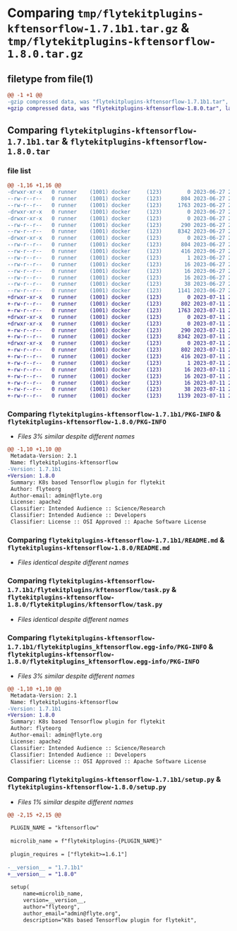 # Comparing `tmp/flytekitplugins-kftensorflow-1.7.1b1.tar.gz` & `tmp/flytekitplugins-kftensorflow-1.8.0.tar.gz`

## filetype from file(1)

```diff
@@ -1 +1 @@
-gzip compressed data, was "flytekitplugins-kftensorflow-1.7.1b1.tar", last modified: Tue Jun 27 22:00:57 2023, max compression
+gzip compressed data, was "flytekitplugins-kftensorflow-1.8.0.tar", last modified: Tue Jul 11 22:07:20 2023, max compression
```

## Comparing `flytekitplugins-kftensorflow-1.7.1b1.tar` & `flytekitplugins-kftensorflow-1.8.0.tar`

### file list

```diff
@@ -1,16 +1,16 @@
-drwxr-xr-x   0 runner    (1001) docker     (123)        0 2023-06-27 22:00:57.220693 flytekitplugins-kftensorflow-1.7.1b1/
--rw-r--r--   0 runner    (1001) docker     (123)      804 2023-06-27 22:00:57.220693 flytekitplugins-kftensorflow-1.7.1b1/PKG-INFO
--rw-r--r--   0 runner    (1001) docker     (123)     1763 2023-06-27 22:00:35.000000 flytekitplugins-kftensorflow-1.7.1b1/README.md
-drwxr-xr-x   0 runner    (1001) docker     (123)        0 2023-06-27 22:00:57.220693 flytekitplugins-kftensorflow-1.7.1b1/flytekitplugins/
-drwxr-xr-x   0 runner    (1001) docker     (123)        0 2023-06-27 22:00:57.220693 flytekitplugins-kftensorflow-1.7.1b1/flytekitplugins/kftensorflow/
--rw-r--r--   0 runner    (1001) docker     (123)      290 2023-06-27 22:00:35.000000 flytekitplugins-kftensorflow-1.7.1b1/flytekitplugins/kftensorflow/__init__.py
--rw-r--r--   0 runner    (1001) docker     (123)     8342 2023-06-27 22:00:35.000000 flytekitplugins-kftensorflow-1.7.1b1/flytekitplugins/kftensorflow/task.py
-drwxr-xr-x   0 runner    (1001) docker     (123)        0 2023-06-27 22:00:57.220693 flytekitplugins-kftensorflow-1.7.1b1/flytekitplugins_kftensorflow.egg-info/
--rw-r--r--   0 runner    (1001) docker     (123)      804 2023-06-27 22:00:57.000000 flytekitplugins-kftensorflow-1.7.1b1/flytekitplugins_kftensorflow.egg-info/PKG-INFO
--rw-r--r--   0 runner    (1001) docker     (123)      416 2023-06-27 22:00:57.000000 flytekitplugins-kftensorflow-1.7.1b1/flytekitplugins_kftensorflow.egg-info/SOURCES.txt
--rw-r--r--   0 runner    (1001) docker     (123)        1 2023-06-27 22:00:57.000000 flytekitplugins-kftensorflow-1.7.1b1/flytekitplugins_kftensorflow.egg-info/dependency_links.txt
--rw-r--r--   0 runner    (1001) docker     (123)       16 2023-06-27 22:00:57.000000 flytekitplugins-kftensorflow-1.7.1b1/flytekitplugins_kftensorflow.egg-info/namespace_packages.txt
--rw-r--r--   0 runner    (1001) docker     (123)       16 2023-06-27 22:00:57.000000 flytekitplugins-kftensorflow-1.7.1b1/flytekitplugins_kftensorflow.egg-info/requires.txt
--rw-r--r--   0 runner    (1001) docker     (123)       16 2023-06-27 22:00:57.000000 flytekitplugins-kftensorflow-1.7.1b1/flytekitplugins_kftensorflow.egg-info/top_level.txt
--rw-r--r--   0 runner    (1001) docker     (123)       38 2023-06-27 22:00:57.220693 flytekitplugins-kftensorflow-1.7.1b1/setup.cfg
--rw-r--r--   0 runner    (1001) docker     (123)     1141 2023-06-27 22:00:50.000000 flytekitplugins-kftensorflow-1.7.1b1/setup.py
+drwxr-xr-x   0 runner    (1001) docker     (123)        0 2023-07-11 22:07:20.891719 flytekitplugins-kftensorflow-1.8.0/
+-rw-r--r--   0 runner    (1001) docker     (123)      802 2023-07-11 22:07:20.891719 flytekitplugins-kftensorflow-1.8.0/PKG-INFO
+-rw-r--r--   0 runner    (1001) docker     (123)     1763 2023-07-11 22:06:52.000000 flytekitplugins-kftensorflow-1.8.0/README.md
+drwxr-xr-x   0 runner    (1001) docker     (123)        0 2023-07-11 22:07:20.891719 flytekitplugins-kftensorflow-1.8.0/flytekitplugins/
+drwxr-xr-x   0 runner    (1001) docker     (123)        0 2023-07-11 22:07:20.891719 flytekitplugins-kftensorflow-1.8.0/flytekitplugins/kftensorflow/
+-rw-r--r--   0 runner    (1001) docker     (123)      290 2023-07-11 22:06:52.000000 flytekitplugins-kftensorflow-1.8.0/flytekitplugins/kftensorflow/__init__.py
+-rw-r--r--   0 runner    (1001) docker     (123)     8342 2023-07-11 22:06:52.000000 flytekitplugins-kftensorflow-1.8.0/flytekitplugins/kftensorflow/task.py
+drwxr-xr-x   0 runner    (1001) docker     (123)        0 2023-07-11 22:07:20.891719 flytekitplugins-kftensorflow-1.8.0/flytekitplugins_kftensorflow.egg-info/
+-rw-r--r--   0 runner    (1001) docker     (123)      802 2023-07-11 22:07:20.000000 flytekitplugins-kftensorflow-1.8.0/flytekitplugins_kftensorflow.egg-info/PKG-INFO
+-rw-r--r--   0 runner    (1001) docker     (123)      416 2023-07-11 22:07:20.000000 flytekitplugins-kftensorflow-1.8.0/flytekitplugins_kftensorflow.egg-info/SOURCES.txt
+-rw-r--r--   0 runner    (1001) docker     (123)        1 2023-07-11 22:07:20.000000 flytekitplugins-kftensorflow-1.8.0/flytekitplugins_kftensorflow.egg-info/dependency_links.txt
+-rw-r--r--   0 runner    (1001) docker     (123)       16 2023-07-11 22:07:20.000000 flytekitplugins-kftensorflow-1.8.0/flytekitplugins_kftensorflow.egg-info/namespace_packages.txt
+-rw-r--r--   0 runner    (1001) docker     (123)       16 2023-07-11 22:07:20.000000 flytekitplugins-kftensorflow-1.8.0/flytekitplugins_kftensorflow.egg-info/requires.txt
+-rw-r--r--   0 runner    (1001) docker     (123)       16 2023-07-11 22:07:20.000000 flytekitplugins-kftensorflow-1.8.0/flytekitplugins_kftensorflow.egg-info/top_level.txt
+-rw-r--r--   0 runner    (1001) docker     (123)       38 2023-07-11 22:07:20.891719 flytekitplugins-kftensorflow-1.8.0/setup.cfg
+-rw-r--r--   0 runner    (1001) docker     (123)     1139 2023-07-11 22:07:11.000000 flytekitplugins-kftensorflow-1.8.0/setup.py
```

### Comparing `flytekitplugins-kftensorflow-1.7.1b1/PKG-INFO` & `flytekitplugins-kftensorflow-1.8.0/PKG-INFO`

 * *Files 3% similar despite different names*

```diff
@@ -1,10 +1,10 @@
 Metadata-Version: 2.1
 Name: flytekitplugins-kftensorflow
-Version: 1.7.1b1
+Version: 1.8.0
 Summary: K8s based Tensorflow plugin for flytekit
 Author: flyteorg
 Author-email: admin@flyte.org
 License: apache2
 Classifier: Intended Audience :: Science/Research
 Classifier: Intended Audience :: Developers
 Classifier: License :: OSI Approved :: Apache Software License
```

### Comparing `flytekitplugins-kftensorflow-1.7.1b1/README.md` & `flytekitplugins-kftensorflow-1.8.0/README.md`

 * *Files identical despite different names*

### Comparing `flytekitplugins-kftensorflow-1.7.1b1/flytekitplugins/kftensorflow/task.py` & `flytekitplugins-kftensorflow-1.8.0/flytekitplugins/kftensorflow/task.py`

 * *Files identical despite different names*

### Comparing `flytekitplugins-kftensorflow-1.7.1b1/flytekitplugins_kftensorflow.egg-info/PKG-INFO` & `flytekitplugins-kftensorflow-1.8.0/flytekitplugins_kftensorflow.egg-info/PKG-INFO`

 * *Files 3% similar despite different names*

```diff
@@ -1,10 +1,10 @@
 Metadata-Version: 2.1
 Name: flytekitplugins-kftensorflow
-Version: 1.7.1b1
+Version: 1.8.0
 Summary: K8s based Tensorflow plugin for flytekit
 Author: flyteorg
 Author-email: admin@flyte.org
 License: apache2
 Classifier: Intended Audience :: Science/Research
 Classifier: Intended Audience :: Developers
 Classifier: License :: OSI Approved :: Apache Software License
```

### Comparing `flytekitplugins-kftensorflow-1.7.1b1/setup.py` & `flytekitplugins-kftensorflow-1.8.0/setup.py`

 * *Files 1% similar despite different names*

```diff
@@ -2,15 +2,15 @@
 
 PLUGIN_NAME = "kftensorflow"
 
 microlib_name = f"flytekitplugins-{PLUGIN_NAME}"
 
 plugin_requires = ["flytekit>=1.6.1"]
 
-__version__ = "1.7.1b1"
+__version__ = "1.8.0"
 
 setup(
     name=microlib_name,
     version=__version__,
     author="flyteorg",
     author_email="admin@flyte.org",
     description="K8s based Tensorflow plugin for flytekit",
```

